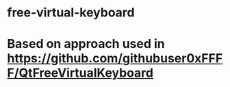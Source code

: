# free-virtual-keyboard
# Based on approach used in https://github.com/githubuser0xFFFF/QtFreeVirtualKeyboard